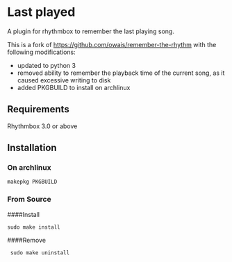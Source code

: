 
Last played
===========

A plugin for rhythmbox to remember the last playing song.

This is a fork of <https://github.com/owais/remember-the-rhythm> with the following modifications:

- updated to python 3
- removed ability to remember the playback time of the current song, as it caused excessive writing to disk
- added PKGBUILD to install on archlinux

## Requirements

Rhythmbox 3.0 or above

## Installation

### On archlinux

    makepkg PKGBUILD

### From Source

####Install

    sudo make install

####Remove

     sudo make uninstall
